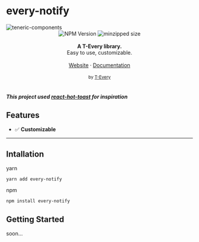 # every-notify

<img alt="teneric-components" src="https://i.imgur.com/JhR3VcJ.png"/>

<div align="center">
    <img src="https://badgen.net/npm/v/@t-every/teneric-components" alt="NPM Version" />
    <img src="https://badgen.net/bundlephobia/minzip/@t-every/teneric-components" alt="minzipped size"/>
</div>
<br />
<div align="center"><strong>A T-Every library.</strong></div>
<div align="center">Easy to use, customizable.</div>
<br />
<div align="center">
<a href="#">Website</a> 
<span> · </span>
<a href="#">Documentation</a> 
</div>

<br />
<div align="center">
  <sub>by <a href="https://www.t-every.com">T-Every</a></sub>
</div>

<br />

##### This project used [react-hot-toast](https://github.com/timolins/react-hot-toast) for inspiration

## Features

- ✅ **Customizable**

---

## Intallation

yarn

```yarn
yarn add every-notify
```

npm

```
npm install every-notify
```

## Getting Started

soon...
